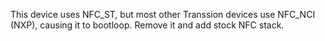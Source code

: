 This device uses NFC_ST, but most other Transsion devices use NFC_NCI (NXP), causing it to bootloop. Remove it and add stock NFC stack.